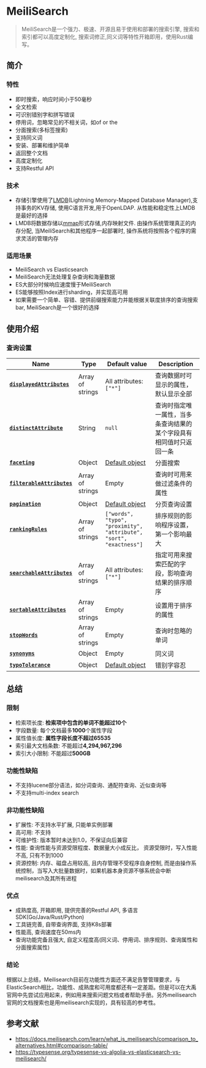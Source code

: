 # MeiliSearch

> MeiliSearch是一个强力、极速、开源且易于使用和部署的搜索引擎, 搜索和索引都可以高度定制化, 搜索词修正,同义词等特性开箱即用，使用Rust编写。

## 简介

### 特性

- 即时搜索，响应时间小于50毫秒
- 全文检索
- 可识别错别字和拼写错误
- 停用词，忽略常见的不相关词，如of or the
- 分面搜索(多标签搜索)
- 支持同义词
- 安装、部署和维护简单
- 返回整个文档
- 高度定制化
- 支持Restful API

### 技术

- 存储引擎使用了[LMDB](http://www.lmdb.tech/doc/)(Lightning Memory-Mapped Database Manager),支持事务的KV存储, 使用C语言开发,用于OpenLDAP. 从性能和稳定性上LMDB是最好的选择
- LMDB将数据存储以[mmap](https://en.wikipedia.org/wiki/Memory-mapped_file)形式存储,内存映射文件. 由操作系统管理真正的内存分配, 当MeiliSearch和其他程序一起部署时, 操作系统将按照各个程序的需求灵活的管理内存

### 适用场景

- MeiliSearch vs Elasticsearch
- MeiliSearch无法处理复杂查询和海量数据
- ES大部分时候响应速度慢于MeiliSearch
- ES能够按照Index进行sharding，并实现高可用
- 如果需要一个简单、容错、提供前缀搜索能力并能根据关联度排序的查询搜索bar, MeiliSearch是一个很好的选择

## 使用介绍

### 查询设置

| Name                                                                                                         | Type             | Default value                                                                                    | Description                                                        |
| ------------------------------------------------------------------------------------------------------------ | ---------------- | ------------------------------------------------------------------------------------------------ | ------------------------------------------------------------------ |
| **[`displayedAttributes`](https://docs.meilisearch.com/reference/api/settings.html#displayed-attributes)**   | Array of strings | All attributes: `["*"]`                                                                          | 查询数据时可显示的属性，默认显示全部                               |
| **[`distinctAttribute`](https://docs.meilisearch.com/reference/api/settings.html#distinct-attribute)**       | String           | `null`                                                                                           | 查询时指定唯一属性，当多条查询结果的某个字段具有相同值时只返回一条 |
| **[`faceting`](https://docs.meilisearch.com/reference/api/settings.html#faceting)**                          | Object           | [Default object](https://docs.meilisearch.com/reference/api/settings.html#faceting-object)       | 分面搜索                                                           |
| **[`filterableAttributes`](https://docs.meilisearch.com/reference/api/settings.html#filterable-attributes)** | Array of strings | Empty                                                                                            | 查询时可用来做过滤条件的属性                                       |
| **[`pagination`](https://docs.meilisearch.com/reference/api/settings.html#pagination)**                      | Object           | [Default object](https://docs.meilisearch.com/reference/api/settings.html#pagination-object)     | 分页查询设置                                                       |
| **[`rankingRules`](https://docs.meilisearch.com/reference/api/settings.html#ranking-rules)**                 | Array of strings | `["words",` `"typo",` `"proximity",` `"attribute",` `"sort",` `"exactness"]`                     | 排序规则的影响程序设置，第一个影响最大                             |
| **[`searchableAttributes`](https://docs.meilisearch.com/reference/api/settings.html#searchable-attributes)** | Array of strings | All attributes: `["*"]`                                                                          | 指定可用来搜索匹配的字段，影响查询结果的排序顺序                   |
| **[`sortableAttributes`](https://docs.meilisearch.com/reference/api/settings.html#sortable-attributes)**     | Array of strings | Empty                                                                                            | 设置用于排序的属性                                                 |
| **[`stopWords`](https://docs.meilisearch.com/reference/api/settings.html#stop-words)**                       | Array of strings | Empty                                                                                            | 查询时忽略的单词                                                   |
| **[`synonyms`](https://docs.meilisearch.com/reference/api/settings.html#synonyms)**                          | Object           | Empty                                                                                            | 同义词                                                             |
| **[`typoTolerance`](https://docs.meilisearch.com/reference/api/settings.html#typo-tolerance)**               | Object           | [Default object](https://docs.meilisearch.com/reference/api/settings.html#typo-tolerance-object) | 错别字容忍                                                         |

## 总结

### 限制

- 检索项长度: **检索项中包含的单词不能超过10个**
- 字段数量: 每个文档最多**1000**个属性字段
- 属性值长度: **属性字段长度不超过65535**
- 索引最大文档条数: 不能超过**4,294,967,296**
- 索引大小限制: 不能超过**500GB**

### 功能性缺陷

- 不支持lucene部分语法，如分词查询、通配符查询、近似查询等
- 不支持multi-index search

### 非功能性缺陷

- 扩展性: 不支持水平扩展, 只能单实例部署
- 高可用: 不支持
- 可维护性: 版本暂时未达到1.0，不保证向后兼容
- 性能: 查询性能与资源受限程度、数据量大小成反比， 资源受限时，写入性能不高, 只有不到1000
- 资源控制: 内存、磁盘占用较高, 且内存管理不受程序自身控制, 而是由操作系统控制，当写入大批量数据时，如果机器本身资源不够系统会中断meilisearch及其所有进程

### 优点

- 成熟度高, 开箱即用, 提供完善的Restful API, 多语言SDK(Go/Java/Rust/Python)
- 工具链完善, 自带查询界面, 支持K8s部署
- 性能高, 查询速度在50ms内
- 查询功能完备且强大, 自定义程度高(同义词、停用词、排序规则、查询属性和分面搜索属性)

### 结论

根据以上总结，Meilisearch目前在功能性方面还不满足告警管理要求，与ElasticSearch相比，功能性、成熟度和可用度都还有一定差距。但是可以在大禹官网中先尝试应用起来，例如用来搜索问题文档或者帮助手册。另外meilisearch官网的文档搜索也是用meilisearch实现的，具有较高的参考性。

## 参考文献

- <https://docs.meilisearch.com/learn/what_is_meilisearch/comparison_to_alternatives.html#comparison-table/>
- <https://typesense.org/typesense-vs-algolia-vs-elasticsearch-vs-meilisearch/>